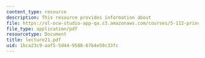 ```yaml
---
content_type: resource
description: This resource provides information about
file: https://ol-ocw-studio-app-qa.s3.amazonaws.com/courses/5-112-principles-of-chemical-science-fall-2005/1bca23c9aaf55d44958867b4e59c33fc_lecture21.pdf
file_type: application/pdf
resourcetype: Document
title: lecture21.pdf
uid: 1bca23c9-aaf5-5d44-9588-67b4e59c33fc
---
```

